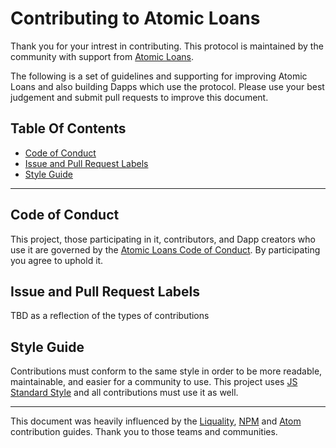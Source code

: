 # Contributing to Atomic Loans

Thank you for your intrest in contributing. This protocol is maintained by the community with support from [Atomic Loans](https://atomicloans.io).

The following is a set of guidelines and supporting for improving Atomic Loans and also building Dapps which use the protocol.  Please use your best judgement and submit pull requests to improve this document.

## Table Of Contents

* [Code of Conduct](#code-of-conduct)
* [Issue and Pull Request Labels](#issue-and-pull-request-labels)
* [Style Guide](#style-guide)

---

## Code of Conduct
This project, those participating in it, contributors, and Dapp creators who use it are governed by the  [Atomic Loans Code of Conduct](./CODE_OF_CONDUCT.md). By participating you agree to uphold it.


## Issue and Pull Request Labels
TBD as a reflection of the types of contributions


## Style Guide
Contributions must conform to the same style in order to be more readable, maintainable, and easier for a community to use.  This project uses [JS Standard Style](https://github.com/standard/standard) and all contributions must use it as well.

---

This document was heavily influenced by the [Liquality](https://github.com/liquality/chainabstractionlayer/blob/dev/.github/CONTRIBUTION.md), [NPM](https://github.com/nodejs/node/blob/master/CONTRIBUTING.md) and [Atom](https://github.com/atom/atom/blob/master/CONTRIBUTING.md) contribution guides. Thank you to those teams and communities.
 